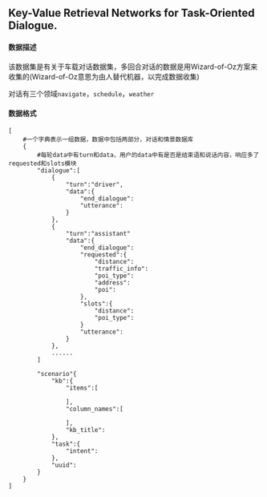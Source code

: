 ## Key-Value Retrieval Networks for Task-Oriented Dialogue.

#### 数据描述

该数据集是有关于车载对话数据集，多回合对话的数据是用Wizard-of-Oz方案来收集的(Wizard-of-Oz意思为由人替代机器，以完成数据收集)

对话有三个领域`navigate`，`schedule`，`weather`

#### 数据格式

```
[
	#一个字典表示一组数据，数据中包括两部分，对话和情景数据库
	{
		#每轮data中有turn和data，用户的data中有是否是结束语和说话内容，响应多了requested和slots模块
		"dialogue":[
			{
				"turn":"driver",
				"data":{
					"end_dialogue": 
					"utterance": 
				}
			},
			{
				"turn":"assistant"
				"data":{
					"end_dialogue": 
					"requested":{
						"distance": 
						"traffic_info":
						"poi_type":
						"address":
						"poi":
					},
					"slots":{
						"distance":
						"poi_type":
					}
					"utterance":
				}
			},
			......
		]
		
		"scenario"{
			"kb":{
				"items":[
				
				],
				"column_names":[
				
				],
				"kb_title":
			},
			"task":{
				"intent":
			},
			"uuid":
		}
	}
]
```
